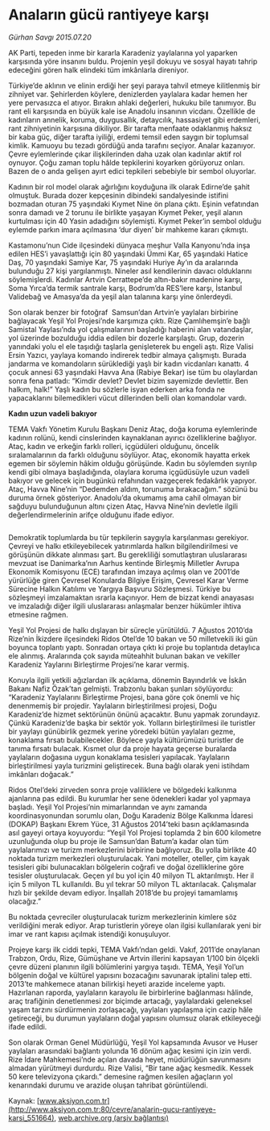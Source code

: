 # Anaların gücü rantiyeye karşı

*Gürhan Savgı 2015.07.20*

<div class="pNewsDetailMainContent" itemprop="articleBody">
 <p>
  AK Parti, tepeden inme bir kararla Karadeniz yaylalarına yol yaparken karşısında yöre insanını buldu. Projenin yeşil dokuyu ve sosyal hayatı tahrip edeceğini gören halk elindeki tüm imkânlarla direniyor.
 </p>
 <p>
  Türkiye’de aklının ve elinin erdiği her şeyi paraya tahvil etmeye kilitlenmiş bir zihniyet var. Şehirlerden köylere, denizlerden yaylalara kadar hemen her yere pervasızca el atıyor. Bırakın ahlaki değerleri, hukuku bile tanımıyor. Bu rant eli karşısında en büyük kale ise Anadolu insanının vicdanı. Özellikle de kadınların annelik, koruma, duygusallık, detaycılık, hassasiyet gibi erdemleri, rant zihniyetinin karşısına dikiliyor. Bir tarafta menfaate odaklanmış haksız bir kaba güç, diğer tarafta iyiliği, erdemi temsil eden saygın bir toplumsal kimlik. Kamuoyu bu tezadı gördüğü anda tarafını seçiyor. Analar kazanıyor. Çevre eylemlerinde çıkar ilişkilerinden daha uzak olan kadınlar aktif rol oynuyor. Çoğu zaman toplu hâlde tepkilerini koyarken görüyoruz onları. Bazen de o anda gelişen ayırt edici tepkileri sebebiyle bir sembol oluyorlar.
 </p>
 <p>
  Kadının bir rol model olarak ağırlığını koyduğuna ilk olarak Edirne’de şahit olmuştuk. Burada dozer kepçesinin dibindeki sandalyesinde istifini bozmadan oturan 75 yaşındaki Kıymet Nine ön plana çıktı. Eşinin vefatından sonra damadı ve 2 torunu ile birlikte yaşayan Kıymet Peker, yeşil alanın kurtulması için 40 Yasin adadığını söylemişti. Kıymet Peker’in sembol olduğu eylemde parkın imara açılmasına ‘dur diyen’ bir mahkeme kararı çıkmıştı.
 </p>
 <p>
  Kastamonu’nun Cide ilçesindeki dünyaca meşhur Valla Kanyonu’nda inşa edilen HES’i yavaşlattığı için 80 yaşındaki Ümmi Kar, 65 yaşındaki Hatice Daş, 70 yaşındaki Samiye Kar, 75 yaşındaki Huriye Ay’ın da aralarında bulunduğu 27 kişi yargılanmıştı. Nineler asıl kendilerinin davacı olduklarını söylemişlerdi. Kadınlar Artvin Cerrattepe’de altın-bakır madenine karşı, Soma Yırca’da termik santrale karşı, Bodrum’da RES’lere karşı, İstanbul Validebağ ve Amasya’da da yeşil alan talanına karşı yine önlerdeydi.
 </p>
 <p>
  Son olarak benzer bir fotoğraf  Samsun’dan Artvin’e yaylaları birbirine bağlayacak Yeşil Yol Projesi’nde karşımıza çıktı. Rize Çamlıhemşin’e bağlı Samistal Yaylası’nda yol çalışmalarının başladığı haberini alan vatandaşlar, yol üzerinde bozulduğu iddia edilen bir dozerle karşılaştı. Grup, dozerin yanındaki yolu el ele taşıdığı taşlarla genişleterek bu engeli aştı. Rize Valisi Ersin Yazıcı, yaylaya komando indirerek tedbir almaya çalışmıştı. Burada jandarma ve komandoların sürüklediği yaşlı bir kadın vicdanları kanattı. 4 çocuk annesi 63 yaşındaki Havva Ana (Rabiye Bekar) ise tüm bu olaylardan sonra fena patladı: “Kimdir devlet? Devlet bizim sayemizde devlettir. Ben halkım, halk!” Yaşlı kadın bu sözlerle isyan ederken arka fonda ne yapacaklarını bilemedikleri vücut dillerinden belli olan komandolar vardı.
 </p>
 <p>
  <strong>
   Kadın uzun vadeli bakıyor
  </strong>
 </p>
 <p>
  TEMA Vakfı Yönetim Kurulu Başkanı Deniz Ataç, doğa koruma eylemlerinde kadının rolünü, kendi cinslerinden kaynaklanan ayırıcı özelliklerine bağlıyor. Ataç, kadın ve erkeğin farklı rolleri, içgüdüleri olduğunu, öncelik sıralamalarının da farklı olduğunu söylüyor. Ataç, ekonomik hayatta erkek egemen bir söylemin hâkim olduğu görüşünde. Kadın bu söylemden sıyrılıp kendi gibi olmaya başladığında, olaylara koruma içgüdüsüyle uzun vadeli bakıyor ve gelecek için bugünkü refahından vazgeçerek fedakârlık yapıyor. Ataç, Havva Nine’nin “Dedemden aldım, torunuma bırakacağım.” sözünü bu duruma örnek gösteriyor. Anadolu’da okumamış ama cahil olmayan bir sağduyu bulunduğunun altını çizen Ataç, Havva Nine’nin devletle ilgili değerlendirmelerinin arifçe olduğunu ifade ediyor.
 </p>
 <p>
  <img alt="" src="http://web.archive.org/web/20151007013535im_/http://medya.aksiyon.com.tr//aksiyon/2015/07/21/570070.jpg "/>
 </p>
 <p>
  Demokratik toplumlarda bu tür tepkilerin saygıyla karşılanması gerekiyor. Çevreyi ve halkı etkileyebilecek yatırımlarda halkın bilgilendirilmesi ve görüşünün dikkate alınması şart. Bu gerekliliği somutlaştıran uluslararası mevzuat ise Danimarka’nın Aarhus kentinde Birleşmiş Milletler Avrupa Ekonomik Komisyonu (ECE) tarafından imzaya açılmış olan ve 2001’de yürürlüğe giren Çevresel Konularda Bilgiye Erişim, Çevresel Karar Verme Sürecine Halkın Katılımı ve Yargıya Başvuru Sözleşmesi. Türkiye bu sözleşmeyi imzalamaktan ısrarla kaçınıyor. Hem de bizzat kendi anayasası ve imzaladığı diğer ilgili uluslararası anlaşmalar benzer hükümler ihtiva etmesine rağmen.
 </p>
 <p>
  Yeşil Yol Projesi de halkı dışlayan bir süreçle yürütüldü. 7 Ağustos 2010’da Rize’nin İkizdere ilçesindeki Ridos Otel’de 10 bakan ve 50 milletvekili iki gün boyunca toplantı yaptı. Sonradan ortaya çıktı ki proje bu toplantıda detaylıca ele alınmış. Aralarında çok sayıda müteahhit bulunan bakan ve vekiller Karadeniz Yaylarını Birleştirme Projesi’ne karar vermiş.
 </p>
 <p>
  Konuyla ilgili yetkili ağızlardan ilk açıklama, dönemin Bayındırlık ve İskân Bakanı Nafiz Özak’tan gelmişti. Trabzonlu bakan şunları söylüyordu: “Karadeniz Yaylalarını Birleştirme Projesi, bana göre çok önemli ve hiç denenmemiş bir projedir. Yaylaların birleştirilmesi projesi, Doğu Karadeniz’de hizmet sektörünün önünü açacaktır. Bunu yapmak zorundayız. Çünkü Karadeniz’de başka bir sektör yok. Yolların birleştirilmesi ile turistler bir yaylayı günübirlik gezmek yerine yöredeki bütün yaylaları gezme, konaklama fırsatı bulabilecekler. Böylece yayla kültürümüzü turistler de tanıma fırsatı bulacak. Kısmet olur da proje hayata geçerse buralarda yaylaların doğasına uygun konaklama tesisleri yapılacak. Yaylaların birleştirilmesi yayla turizmini geliştirecek. Buna bağlı olarak yeni istihdam imkânları doğacak.”
 </p>
 <p>
  Ridos Otel’deki zirveden sonra proje valiliklere ve bölgedeki kalkınma ajanlarına pas edildi. Bu kurumlar her sene ödenekleri kadar yol yapmaya başladı. Yeşil Yol Projesi’nin mimarlarından ve aynı zamanda koordinasyonundan sorumlu olan, Doğu Karadeniz Bölge Kalkınma İdaresi (DOKAP) Başkanı Ekrem Yüce, 31 Ağustos 2014’teki basın açıklamasında asıl gayeyi ortaya koyuyordu: “Yeşil Yol Projesi toplamda 2 bin 600 kilometre uzunluğunda olup bu proje ile Samsun’dan Batum’a kadar olan tüm yaylalarımızı ve turizm merkezlerini birbirine bağlıyoruz. Bu yolla birlikte 40 noktada turizm merkezleri oluşturulacak. Yani moteller, oteller, çim kayak tesisleri gibi bulunacakları bölgelerin coğrafi ve doğal özelliklerine göre tesisler oluşturulacak. Geçen yıl bu yol için 40 milyon TL aktarılmıştı. Her il için 5 milyon TL kullanıldı. Bu yıl tekrar 50 milyon TL aktarılacak. Çalışmalar hızlı bir şekilde devam ediyor. İnşallah 2018’de bu projeyi tamamlamış olacağız.”
 </p>
 <p>
  Bu noktada çevreciler oluşturulacak turizm merkezlerinin kimlere söz verildiğini merak ediyor. Arap turistlerin yöreye olan ilgisi kullanılarak yeni bir imar ve rant kapısı açılmak istendiği konuşuluyor.
 </p>
 <p>
  Projeye karşı ilk ciddi tepki, TEMA Vakfı’ndan geldi. Vakıf, 2011’de onaylanan Trabzon, Ordu, Rize, Gümüşhane ve Artvin illerini kapsayan 1/100 bin ölçekli çevre düzeni planının ilgili bölümlerini yargıya taşıdı. TEMA, Yeşil Yol’un bölgenin doğal ve kültürel yapısını bozacağını savunarak iptalini talep etti. 2013’te mahkemece atanan bilirkişi heyeti arazide inceleme yaptı. Hazırlanan raporda, yaylaların karayolu ile birbirlerine bağlanması hâlinde, araç trafiğinin denetlenmesi zor biçimde artacağı, yaylalardaki geleneksel yaşam tarzını sürdürmenin zorlaşacağı, yaylaları yapılaşma için cazip hâle getireceği, bu durumun yaylaların doğal yapısını olumsuz olarak etkileyeceği ifade edildi.
 </p>
 <p>
  Son olarak Orman Genel Müdürlüğü, Yeşil Yol kapsamında Avusor ve Huser yaylaları arasındaki bağlantı yolunda 16 dönüm ağaç kesimi için izin verdi. Rize İdare Mahkemesi’nde açılan davada heyet, müdürlüğün savunmasını almadan yürütmeyi durdurdu. Rize Valisi, “Bir tane ağaç kesmedik. Kessek 50 kere televizyona çıkardı.” demesine rağmen kesilen ağaçların yol kenarındaki durumu ve arazide oluşan tahribat görüntülendi.
 </p>
</div>


Kaynak: [www.aksiyon.com.tr](http://www.aksiyon.com.tr:80/cevre/analarin-gucu-rantiyeye-karsi_551664), [web.archive.org (arşiv bağlantısı)](http://web.archive.org/web/20151007013535/http://www.aksiyon.com.tr:80/cevre/analarin-gucu-rantiyeye-karsi_551664)
